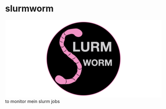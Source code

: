 # slurmworm
![alt text](https://raw.githubusercontent.com/grburgess/slurmworm/main/logo.png)
to monitor mein slurm jobs
